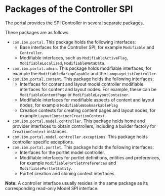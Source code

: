 # Packages of the Controller SPI

The portal provides the SPI Controller in several separate packages.

These packages are as follows:

-   `com.ibm.portal`. This package holds the following interfaces:
    -   Base interfaces for the Controller SPI, for example `Modifiable` and `Controller`.
    -   Modifiable interfaces, such as `ModifiableActiveFlag`, `ModifiableLocalized`, `ModifiableMetaData`.
-   `com.ibm.portal.admin`. This package holds modifiable interfaces, for example the `ModifiableMarkupCapable` and the `LanguageListController`.
-   `com.ibm.portal.content`. This package holds the following interfaces:
    -   Interfaces for content and layout model controller modifiable interfaces for content and layout nodes. For example, these can be `ModifiableContentPage` or `ModifiableLayoutContainer`.
    -   Modifiable interfaces for modifiable aspects of content and layout nodes, for example `ModifiableBookmarkableFlag`
    -   Creation contexts for creating content pages and layout nodes, for example `LayoutContainerCreationContext`.
-   `com.ibm.portal.model.controller`. This package holds home and provider interfaces to obtain controllers, including a builder factory for `CreationContext` instances.
-   `com.ibm.portal.model.controller.exceptions`. This package holds controller specific exceptions.
-   `com.ibm.portal.portlet`. This package holds the following interfaces:
    -   Interfaces for the portlet model controller.
    -   Modifiable interfaces for portlet definitions, entities and preferences, for example `ModifiablePortletPreferences` and `ModifiablePortletEntity`.
    -   Portlet creation and cloning context interfaces.

**Note:** A controller interface usually resides in the same package as its corresponding read-only Model SPI interface.



